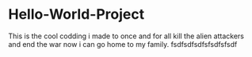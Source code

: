 # Hello-World-Project
This is the cool codding i made to once and for all kill the alien attackers and end the war now i can go home to my family.
fsdfsdfsdfsfsdfsfsdf